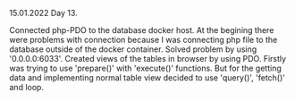 15.01.2022
Day 13.

Connected php-PDO to the database docker host. At the begining there were problems with connection because I was connecting php file to the database outside of the docker container. Solved problem by using '0.0.0.0:6033'. 
Created views of the tables in browser by using PDO. Firstly was trying to use 'prepare()' with 'execute()' functions. But for the getting data and implementing normal table view decided to use 'query()', 'fetch()' and loop.
